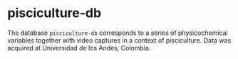 # pisciculture-db
The database `pisciculture-db` corresponds to a series of physicochemical variables together with video captures in a context of pisciculture. Data was acquired at Universidad de los Andes, Colombia.
